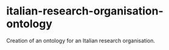 # italian-research-organisation-ontology
Creation of an ontology for an Italian research organisation.
